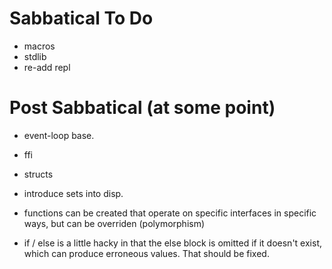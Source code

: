 # Sabbatical To Do
* macros
* stdlib
* re-add repl

# Post Sabbatical (at some point)
* event-loop base.
* ffi
* structs


* introduce sets into disp.
* functions can be created that operate on specific interfaces in specific ways, but can be overriden (polymorphism)
* if / else is a little hacky in that the else block is omitted if it doesn't exist,
  which can produce erroneous values. That should be fixed.
